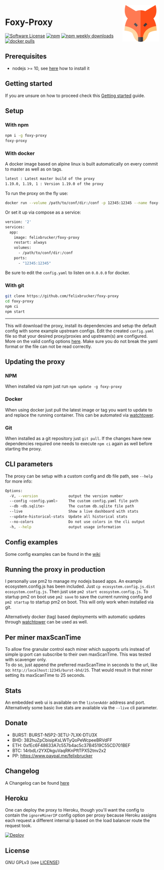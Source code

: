 <img align="right" height="120" src="./app/src/assets/fox.svg">

Foxy-Proxy
======

[![Software License](https://img.shields.io/badge/license-GPL--3.0-brightgreen.svg?style=flat-square)](LICENSE)
[![npm](https://img.shields.io/npm/v/foxy-proxy.svg?style=flat-square)](https://www.npmjs.com/package/foxy-proxy)
[![npm weekly downloads](https://img.shields.io/npm/dw/foxy-proxy.svg?style=flat-square)](https://www.npmjs.com/package/foxy-proxy)
[![docker pulls](https://img.shields.io/docker/pulls/felixbrucker/foxy-proxy.svg?style=flat-square)](https://hub.docker.com/r/felixbrucker/foxy-proxy)

## Prerequisites

- nodejs >= 10, see [here](https://github.com/felixbrucker/foxy-proxy/wiki/Installing-nodejs) how to install it

## Getting started

If you are unsure on how to proceed check this [Getting started](https://github.com/felixbrucker/foxy-proxy/wiki/Getting-started) guide.

## Setup

### With npm

```bash
npm i -g foxy-proxy
foxy-proxy
```

### With docker

A docker image based on alpine linux is built automatically on every commit to master as well as on tags.

```bash
latest : Latest master build of the proxy
1.19.0, 1.19, 1 : Version 1.19.0 of the proxy
```

To run the proxy on the fly use:

```bash
docker run --volume /path/to/conf/dir:/conf -p 12345:12345 --name foxy-proxy --rm felixbrucker/foxy-proxy
```

Or set it up via compose as a service:

```bash
version: '2'
services:
  app:
    image: felixbrucker/foxy-proxy
    restart: always
    volumes:
      - /path/to/conf/dir:/conf
    ports:
      - "12345:12345"
```

Be sure to edit the `config.yaml` to listen on `0.0.0.0` for docker.

### With git

```bash
git clone https://github.com/felixbrucker/foxy-proxy
cd foxy-proxy
npm ci
npm start
```

----

This will download the proxy, install its dependencies and setup the default config with some example upstream configs.
Edit the created `config.yaml` file so that your desired proxy/proxies and upstream(s) are configured. More on the valid config options [here](https://github.com/felixbrucker/foxy-proxy/wiki/Config-options).
Make sure you do not break the yaml format or the file can not be read correctly.

## Updating the proxy

### NPM
When installed via npm just run `npm update -g foxy-proxy`

### Docker
When using docker just pull the latest image or tag you want to update to and replace the running container.
This can be automated via [watchtower](https://github.com/v2tec/watchtower).

### Git
When installed as a git repository just `git pull`.
If the changes have new dependencies required one needs to execute `npm ci` again as well before starting the proxy.


## CLI parameters

The proxy can be setup with a custom config and db file path, see `--help` for more info:

```bash
Options:
  -V, --version              output the version number
  --config <config.yaml>     The custom config.yaml file path
  --db <db.sqlite>           The custom db.sqlite file path
  --live                     Show a live dashboard with stats
  --update-historical-stats  Update all historical stats
  --no-colors                Do not use colors in the cli output
  -h, --help                 output usage information
```

## Config examples

Some config examples can be found in the [wiki](https://github.com/felixbrucker/foxy-proxy/wiki/Config-examples)

## Running the proxy in production

I personally use pm2 to manage my nodejs based apps. An example ecosystem.config.js has been included. Just `cp ecosystem.config.js.dist ecosystem.config.js`.
Then just use `pm2 start ecosystem.config.js`.
To startup pm2 on boot use `pm2 save` to save the current running config and `pm2 startup` to startup pm2 on boot.
This will only work when installed via git.

Alternatively docker (tag) based deployments with automatic updates through [watchtower](https://github.com/v2tec/watchtower) can be used as well.


## Per miner maxScanTime

To allow fine granular control each miner which supports urls instead of simple ip:port can subscribe to their own maxScanTime. This was tested with scavenger only.  
To do so, just append the preferred maxScanTime in seconds to the url, like so: `http://localhost:12345/burst-bhd/25`. That would result in that miner setting its maxScanTime to 25 seconds.

## Stats

An embedded web ui is available on the `listenAddr` address and port. Alternatively some basic live stats are available via the `--live` cli parameter.

## Donate

- BURST: BURST-N5P2-3ETU-7LXK-DTU3X
- BHD: 382huZpCbisipKsLWTyQoPeWcpeeBRVdFF
- ETH: 0xfEc6F48633A7c557b4ac5c37B4519C55CD701BEF
- BTC: 14rbdLr2YXDkguVaqRKnPftTPX52tnv2x2
- PP: https://www.paypal.me/felixbrucker

## Changelog

A Changelog can be found [here](https://github.com/felixbrucker/foxy-proxy/blob/master/CHANGELOG.md)

## Heroku

One can deploy the proxy to Heroku, though you'll want the config to contain the `ignoreMinerIP` config option per proxy because Heroku assigns each request a different internal ip based on the load balancer route the request took.

[![Deploy](https://www.herokucdn.com/deploy/button.svg)](https://heroku.com/deploy)

## License

GNU GPLv3 (see [LICENSE](https://github.com/felixbrucker/foxy-proxy/blob/master/LICENSE))
